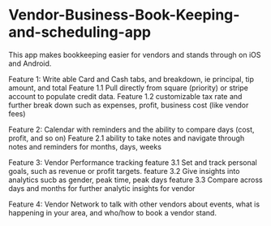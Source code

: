 # Vendor-Business-Book-Keeping-and-scheduling-app
This app makes bookkeeping easier for vendors and stands through on iOS and Android.

Feature 1: Write able Card and Cash tabs, and breakdown, ie principal, tip amount, and total
  Feature 1.1 Pull directly from square (priority) or stripe account to populate credit data.
  Feature 1.2 customizable tax rate and further break down such as expenses, profit, business cost (like vendor fees)
  
Feature 2: Calendar with reminders and the ability to compare days (cost, profit, and so on)
  Feature 2.1 ability to take notes and navigate through notes and reminders for months, days, weeks

Feature 3: Vendor Performance tracking
  feature 3.1 Set and track personal goals, such as revenue or profit targets.
  feature 3.2 Give insights into analytics sucb as gender, peak time, peak days
  feature 3.3 Compare across days and months for further analytic insights for vendor
  
Feature 4: Vendor Network to talk with other vendors about events, what is happening in your area, and who/how to book a vendor stand.


  
  
  
